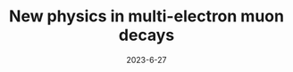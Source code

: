 ---
title: 'New physics in multi-electron muon decays'
pub_number: 2
authors: Matheus Hostert, Tony Menzo, Maxim Pospelov, Jure Zupan
collection: publication
permalink: /publication/2023-6-27-Newphysicsinmulti-electronmuondecays
date: 2023-6-27
venue: JHEP 
paperurl: 'https://arxiv.org/abs/2306.15631'
citation_notitle: 'Matheus Hostert, Tony Menzo, Maxim Pospelov, Jure Zupan, JHEP 10 (2023) 006'
citation: 'New physics in multi-electron muon decays, Matheus Hostert, Tony Menzo, Maxim Pospelov, Jure Zupan, JHEP 10 (2023) 006'
eprint: '2306.15631'

---